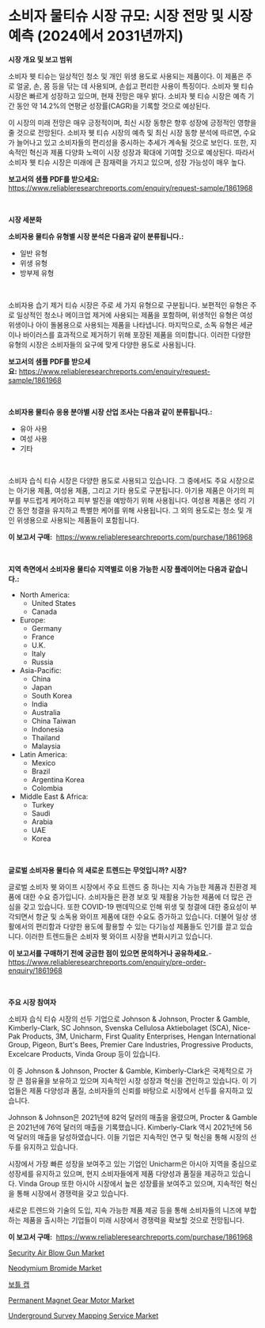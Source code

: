 <p><h1>소비자 물티슈 시장 규모: 시장 전망 및 시장 예측 (2024에서 2031년까지)</h1></p><p><strong>시장 개요 및 보고 범위</strong></p>
<p><p>소비자 웻 티슈는 일상적인 청소 및 개인 위생 용도로 사용되는 제품이다. 이 제품은 주로 얼굴, 손, 몸 등을 닦는 데 사용되며, 손쉽고 편리한 사용이 특징이다. 소비자 웻 티슈 시장은 빠르게 성장하고 있으며, 현재 전망은 매우 밝다. 소비자 웻 티슈 시장은 예측 기간 동안 약 14.2%의 연평균 성장률(CAGR)을 기록할 것으로 예상된다. </p><p>이 시장의 미래 전망은 매우 긍정적이며, 최신 시장 동향은 향후 성장에 긍정적인 영향을 줄 것으로 전망된다. 소비자 웻 티슈 시장의 예측 및 최신 시장 동향 분석에 따르면, 수요가 늘어나고 있고 소비자들의 편리성을 중시하는 추세가 계속될 것으로 보인다. 또한, 지속적인 혁신과 제품 다양화 노력이 시장 성장과 확대에 기여할 것으로 예상된다. 따라서 소비자 웻 티슈 시장은 미래에 큰 잠재력을 가지고 있으며, 성장 가능성이 매우 높다.</p></p>
<p><strong>보고서의 샘플 PDF를 받으세요:</strong> <a href="https://www.reliableresearchreports.com/enquiry/request-sample/1861968">https://www.reliableresearchreports.com/enquiry/request-sample/1861968</a></p>
<p>&nbsp;</p>
<p><strong>시장 세분화</strong></p>
<p><strong>소비자용 물티슈 유형별 시장 분석은 다음과 같이 분류됩니다.:</strong></p>
<p><ul><li>일반 유형</li><li>위생 유형</li><li>방부제 유형</li></ul></p>
<p>&nbsp;</p>
<p><p>소비자용 습기 제거 티슈 시장은 주로 세 가지 유형으로 구분됩니다. 보편적인 유형은 주로 일상적인 청소나 메이크업 제거에 사용되는 제품을 포함하며, 위생적인 유형은 여성 위생이나 아이 돌봄용으로 사용되는 제품을 나타냅니다. 마지막으로, 소독 유형은 세균이나 바이러스를 효과적으로 제거하기 위해 포장된 제품을 의미합니다. 이러한 다양한 유형의 시장은 소비자들의 요구에 맞게 다양한 용도로 사용됩니다.</p></p>
<p><strong>보고서의 샘플 PDF를 받으세요:</strong>&nbsp;<a href="https://www.reliableresearchreports.com/enquiry/request-sample/1861968">https://www.reliableresearchreports.com/enquiry/request-sample/1861968</a></p>
<p>&nbsp;</p>
<p><strong> 소비자용 물티슈 응용 분야별 시장 산업 조사는 다음과 같이 분류됩니다.:</strong></p>
<p><ul><li>유아 사용</li><li>여성 사용</li><li>기타</li></ul></p>
<p>&nbsp;</p>
<p><p>소비자 습식 티슈 시장은 다양한 용도로 사용되고 있습니다. 그 중에서도 주요 시장으로는 아기용 제품, 여성용 제품, 그리고 기타 용도로 구분됩니다. 아기용 제품은 아기의 피부를 부드럽게 케어하고 피부 발진을 예방하기 위해 사용됩니다. 여성용 제품은 생리 기간 동안 청결을 유지하고 특별한 케어를 위해 사용됩니다. 그 외의 용도로는 청소 및 개인 위생용으로 사용되는 제품들이 포함됩니다.</p></p>
<p><strong>이 보고서 구매:</strong>&nbsp; <a href="https://www.reliableresearchreports.com/purchase/1861968">https://www.reliableresearchreports.com/purchase/1861968</a></p>
<p>&nbsp;</p>
<p><strong>지역 측면에서 소비자용 물티슈 지역별로 이용 가능한 시장 플레이어는 다음과 같습니다.:</strong></p>
<p><ul>
    <li>
        North America:
        <ul>
            <li>United States</li>
            <li>Canada</li>
        </ul>
    </li>
    <li>
        Europe:
        <ul>
            <li>Germany</li>
            <li>France</li>
            <li>U.K.</li>
            <li>Italy</li>
            <li>Russia</li>
        </ul>
    </li>
    <li>
        Asia-Pacific:
        <ul>
            <li>China</li>
            <li>Japan</li>
            <li>South Korea</li>
            <li>India</li>
            <li>Australia</li>
            <li>China Taiwan</li>
            <li>Indonesia</li>
            <li>Thailand</li>
            <li>Malaysia</li>
        </ul>
    </li>
    <li>
        Latin America:
        <ul>
            <li>Mexico</li>
            <li>Brazil</li>
            <li>Argentina Korea</li>
            <li>Colombia</li>
        </ul>
    </li>
    <li>
        Middle East & Africa:
        <ul>
            <li>Turkey</li>
            <li>Saudi</li>
            <li>Arabia</li>
            <li>UAE</li>
            <li>Korea</li>
        </ul>
    </li>
    </ul></p>
<p>&nbsp;</p>
<p><strong>글로벌 소비자용 물티슈 의 새로운 트렌드는 무엇입니까? 시장?</strong></p>
<p><p>글로벌 소비자 웻 와이프 시장에서 주요 트렌드 중 하나는 지속 가능한 제품과 친환경 제품에 대한 수요 증가입니다. 소비자들은 환경 보호 및 재활용 가능한 제품에 더 많은 관심을 갖고 있습니다. 또한 COVID-19 팬데믹으로 인해 위생 및 청결에 대한 중요성이 부각되면서 항균 및 소독용 와이프 제품에 대한 수요도 증가하고 있습니다. 더불어 일상 생활에서의 편리함과 다양한 용도에 활용할 수 있는 다기능성 제품들도 인기를 끌고 있습니다. 이러한 트렌드들은 소비자 웻 와이프 시장을 변화시키고 있습니다.</p></p>
<p><strong>이 보고서를 구매하기 전에 궁금한 점이 있으면 문의하거나 공유하세요.</strong>- <a href="https://www.reliableresearchreports.com/enquiry/pre-order-enquiry/1861968">https://www.reliableresearchreports.com/enquiry/pre-order-enquiry/1861968</a></p>
<p>&nbsp;</p>
<p><strong>주요 시장 참여자</strong></p>
<p><p>소비자 습식 티슈 시장의 선두 기업으로 Johnson & Johnson, Procter & Gamble, Kimberly-Clark, SC Johnson, Svenska Cellulosa Aktiebolaget (SCA), Nice-Pak Products, 3M, Unicharm, First Quality Enterprises, Hengan International Group, Pigeon, Burt's Bees, Premier Care Industries, Progressive Products, Excelcare Products, Vinda Group 등이 있습니다. </p><p>이 중 Johnson & Johnson, Procter & Gamble, Kimberly-Clark은 국제적으로 가장 큰 점유율을 보유하고 있으며 지속적인 시장 성장과 혁신을 견인하고 있습니다. 이 기업들은 제품 다양성과 품질, 소비자들의 신뢰를 바탕으로 시장에서 선두를 유지하고 있습니다. </p><p>Johnson & Johnson은 2021년에 82억 달러의 매출을 올렸으며, Procter & Gamble은 2021년에 76억 달러의 매출을 기록했습니다. Kimberly-Clark 역시 2021년에 56억 달러의 매출을 달성하였습니다. 이들 기업은 지속적인 연구 및 혁신을 통해 시장의 선두를 유지하고 있습니다.</p><p>시장에서 가장 빠른 성장을 보여주고 있는 기업인 Unicharm은 아시아 지역을 중심으로 성장세를 유지하고 있으며, 현지 소비자들에게 제품 다양성과 품질을 제공하고 있습니다. Vinda Group 또한 아시아 시장에서 높은 성장률을 보여주고 있으며, 지속적인 혁신을 통해 시장에서 경쟁력을 갖고 있습니다.</p><p>새로운 트렌드와 기술의 도입, 지속 가능한 제품 제공 등을 통해 소비자들의 니즈에 부합하는 제품을 출시하는 기업들이 미래 시장에서 경쟁력을 확보할 것으로 전망됩니다.</p></p>
<p><strong>이 보고서 구매:</strong>&nbsp;&nbsp;<a href="https://www.reliableresearchreports.com/purchase/1861968">https://www.reliableresearchreports.com/purchase/1861968</a></p>
<p><p><a href="https://issuu.com/reportprime-2/docs/security-air-blow-gun-market-size-2030.pptx">Security Air Blow Gun Market</a></p><p><a href="https://github.com/sofayahoo2023/Market-Research-Report-List-3/blob/main/neodymium-bromide-market.md">Neodymium Bromide Market</a></p><p><a href="https://medium.com/@sybleferry/%EB%B3%91%EB%9A%9C%EA%BB%91-%EC%8B%9C%EC%9E%A5-%EC%A1%B0%EC%82%AC-%EB%B3%B4%EA%B3%A0%EC%84%9C-%EA%B7%B8-%EC%97%AD%EC%82%AC-%EB%B0%8F-2024%EB%85%84%EB%B6%80%ED%84%B0-2031%EB%85%84%EA%B9%8C%EC%A7%80%EC%9D%98-%EC%98%88%EC%B8%A1-79d190f9a907">보틀 캡</a></p><p><a href="https://issuu.com/reportprime-2/docs/permanent-magnet-gear-motor-market-size-2030.pptx">Permanent Magnet Gear Motor Market</a></p><p><a href="https://silk-columnist-571.notion.site/Underground-Survey-Mapping-Service-Market-Offers-Provide-Insightful-Data-for-the-Time-Period-from-20-d22ca02cc95e4bd595a6a0fec0a4df3d">Underground Survey Mapping Service Market</a></p></p>
